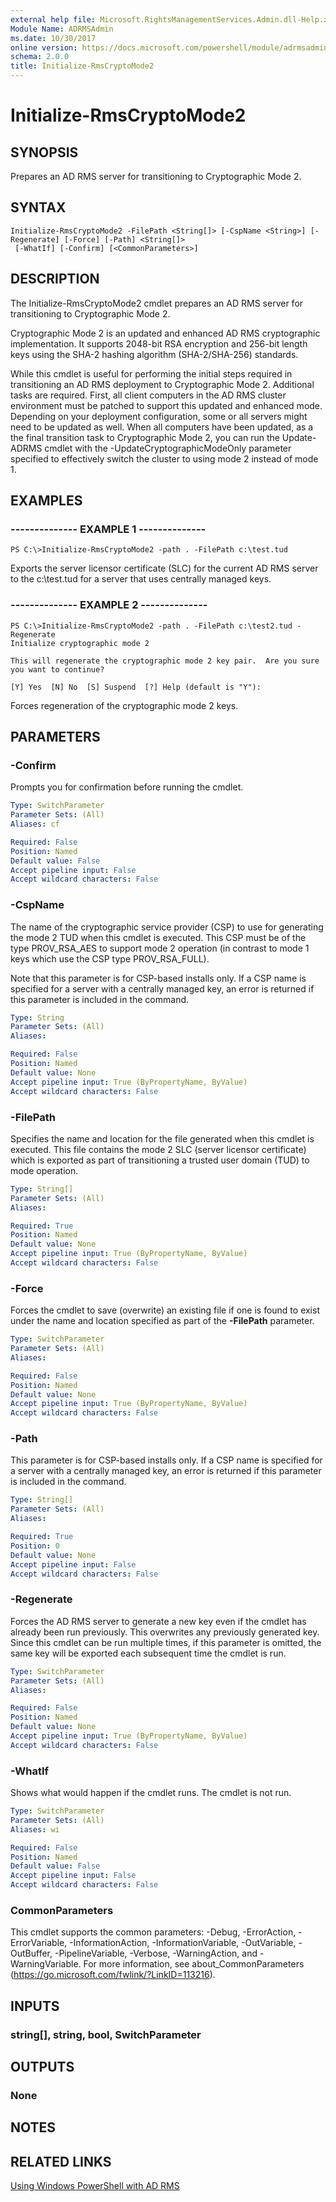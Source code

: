 ```yaml
---
external help file: Microsoft.RightsManagementServices.Admin.dll-Help.xml
Module Name: ADRMSAdmin
ms.date: 10/30/2017
online version: https://docs.microsoft.com/powershell/module/adrmsadmin/initialize-rmscryptomode2?view=windowsserver2012r2-ps&wt.mc_id=ps-gethelp
schema: 2.0.0
title: Initialize-RmsCryptoMode2
---
```


# Initialize-RmsCryptoMode2

## SYNOPSIS
Prepares an AD RMS server for transitioning to Cryptographic Mode 2.

## SYNTAX

```
Initialize-RmsCryptoMode2 -FilePath <String[]> [-CspName <String>] [-Regenerate] [-Force] [-Path] <String[]>
 [-WhatIf] [-Confirm] [<CommonParameters>]
```

## DESCRIPTION
The Initialize-RmsCryptoMode2 cmdlet prepares an AD RMS server for transitioning to Cryptographic Mode 2.

Cryptographic Mode 2 is an updated and enhanced AD RMS cryptographic implementation.
It supports 2048-bit RSA encryption and 256-bit length keys using the SHA-2 hashing algorithm (SHA-2/SHA-256) standards.

While this cmdlet is useful for performing the initial steps required in transitioning an AD RMS deployment to Cryptographic Mode 2.
Additional tasks are required.
First, all client computers in the AD RMS cluster environment must be patched to support this updated and enhanced mode.
Depending on your deployment configuration, some or all servers might need to be updated as well.
When all computers have been updated, as a the final transition task to Cryptographic Mode 2, you can run the Update-ADRMS cmdlet with the -UpdateCryptographicModeOnly parameter specified to effectively switch the cluster to using mode 2 instead of mode 1.

## EXAMPLES

### --------------  EXAMPLE 1 --------------
```
PS C:\>Initialize-RmsCryptoMode2 -path . -FilePath c:\test.tud
```

Exports the server licensor certificate (SLC) for the current AD RMS server to the c:\test.tud for a server that uses centrally managed keys.

### --------------  EXAMPLE 2 --------------
```
PS C:\>Initialize-RmsCryptoMode2 -path . -FilePath c:\test2.tud -Regenerate
Initialize cryptographic mode 2

This will regenerate the cryptographic mode 2 key pair.  Are you sure you want to continue? 

[Y] Yes  [N] No  [S] Suspend  [?] Help (default is "Y"):
```

Forces regeneration of the cryptographic mode 2 keys.

## PARAMETERS

### -Confirm
Prompts you for confirmation before running the cmdlet.

```yaml
Type: SwitchParameter
Parameter Sets: (All)
Aliases: cf

Required: False
Position: Named
Default value: False
Accept pipeline input: False
Accept wildcard characters: False
```

### -CspName
The name of the cryptographic service provider (CSP) to use for generating the mode 2 TUD when this cmdlet is executed.
This CSP must be of the type PROV_RSA_AES to support mode 2 operation (in contrast to mode 1 keys which use the CSP type PROV_RSA_FULL).

Note that this parameter is for CSP-based installs only.
If a CSP name is specified for a server with a centrally managed key, an error is returned if this parameter is included in the command.

```yaml
Type: String
Parameter Sets: (All)
Aliases: 

Required: False
Position: Named
Default value: None
Accept pipeline input: True (ByPropertyName, ByValue)
Accept wildcard characters: False
```

### -FilePath
Specifies the name and location for the file generated when this cmdlet is executed.
This file contains the mode 2 SLC (server licensor certificate) which is exported as part of transitioning a trusted user domain (TUD) to mode operation.

```yaml
Type: String[]
Parameter Sets: (All)
Aliases: 

Required: True
Position: Named
Default value: None
Accept pipeline input: True (ByPropertyName, ByValue)
Accept wildcard characters: False
```

### -Force
Forces the cmdlet to save (overwrite) an existing file if one is found to exist under the name and location specified as part of the **-FilePath** parameter.

```yaml
Type: SwitchParameter
Parameter Sets: (All)
Aliases: 

Required: False
Position: Named
Default value: None
Accept pipeline input: True (ByPropertyName, ByValue)
Accept wildcard characters: False
```

### -Path
This parameter is for CSP-based installs only.
If a CSP name is specified for a server with a centrally managed key, an error is returned if this parameter is included in the command.
```yaml
Type: String[]
Parameter Sets: (All)
Aliases: 

Required: True
Position: 0
Default value: None
Accept pipeline input: False
Accept wildcard characters: False
```

### -Regenerate
Forces the AD RMS server to generate a new key even if the cmdlet has already been run previously.
This overwrites any previously generated key.
Since this cmdlet can be run multiple times, if this parameter is omitted, the same key will be exported each subsequent time the cmdlet is run.

```yaml
Type: SwitchParameter
Parameter Sets: (All)
Aliases: 

Required: False
Position: Named
Default value: None
Accept pipeline input: True (ByPropertyName, ByValue)
Accept wildcard characters: False
```

### -WhatIf
Shows what would happen if the cmdlet runs.
The cmdlet is not run.

```yaml
Type: SwitchParameter
Parameter Sets: (All)
Aliases: wi

Required: False
Position: Named
Default value: False
Accept pipeline input: False
Accept wildcard characters: False
```

### CommonParameters
This cmdlet supports the common parameters: -Debug, -ErrorAction, -ErrorVariable, -InformationAction, -InformationVariable, -OutVariable, -OutBuffer, -PipelineVariable, -Verbose, -WarningAction, and -WarningVariable. For more information, see about_CommonParameters (https://go.microsoft.com/fwlink/?LinkID=113216).

## INPUTS

### string[], string, bool, SwitchParameter

## OUTPUTS

### None

## NOTES

## RELATED LINKS

[Using Windows PowerShell with AD RMS](https://go.microsoft.com/fwlink/?LinkId=136806)


